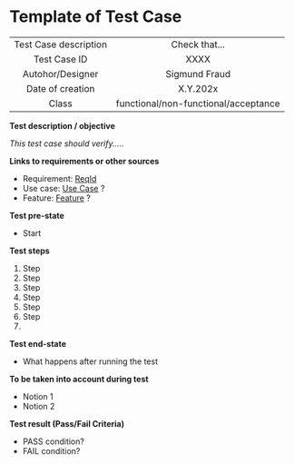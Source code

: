 # Template of Test Case


| | |
|:-:|:-:|
| Test Case description | Check that... |
| Test Case ID | XXXX |
| Autohor/Designer | Sigmund Fraud | 
| Date of creation | X.Y.202x |
| Class | functional/non-functional/acceptance |

**Test description / objective**

*This test case should verify.....*

**Links to requirements or other sources**

* Requirement: [ReqId](template-requirementlist.md)   
* Use case: [Use Case](template-usecase.md) ? 
* Feature: [Feature](template-feature.md) ?

**Test pre-state**
* Start

**Test steps**


1. Step
2. Step
3. Step
4. Step
5. Step
6. Step
7. 


**Test end-state**

* What happens after running the test

**To be taken into account during test**

* Notion 1
* Notion 2


**Test result (Pass/Fail Criteria)**


* PASS condition? 
* FAIL condition?


